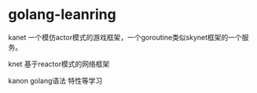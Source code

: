 # golang-leanring

kanet 一个模仿actor模式的游戏框架，一个goroutine类似skynet框架的一个服务。

knet 基于reactor模式的网络框架

kanon golang语法 特性等学习

